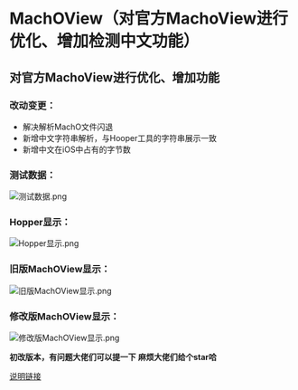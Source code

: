 # MachOView（对官方MachoView进行优化、增加检测中文功能）

## 对官方MachoView进行优化、增加功能

### 改动变更：
- 解决解析MachO文件闪退
- 新增中文字符串解析，与Hooper工具的字符串展示一致
- 新增中文在iOS中占有的字节数


### 测试数据：
![测试数据.png](https://upload-images.jianshu.io/upload_images/2094754-6950f9ff8169cd81.png?imageMogr2/auto-orient/strip%7CimageView2/2/w/1240)

### Hopper显示：
![Hopper显示.png](https://upload-images.jianshu.io/upload_images/2094754-a728be8693194d18.png?imageMogr2/auto-orient/strip%7CimageView2/2/w/1240)

### 旧版MachOView显示：
![旧版MachOView显示.png](https://upload-images.jianshu.io/upload_images/2094754-39e8a85e1ba4da52.png?imageMogr2/auto-orient/strip%7CimageView2/2/w/1240)

### 修改版MachOView显示：
![修改版MachOView显示.png](https://upload-images.jianshu.io/upload_images/2094754-74d92a207e9c27e2.png?imageMogr2/auto-orient/strip%7CimageView2/2/w/1240)


**初改版本，有问题大佬们可以提一下**
**麻烦大佬们给个star哈**

[说明链接](https://www.jianshu.com/p/c51a138c932f)


